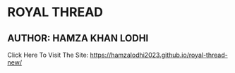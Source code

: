 # ROYAL THREAD

<h2>AUTHOR: HAMZA KHAN LODHI</h2>
  
Click Here To Visit The Site: https://hamzalodhi2023.github.io/royal-thread-new/
